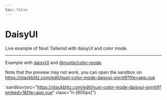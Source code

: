 ```yaml
---
toc: false
---
```


# DaisyUI

Live example of Nuxt Tailwind with daisyUI and color mode.

---

Example with [daisyUI](https://daisyui.com/) and [@nuxtjs/color-mode](https://color-mode.nuxtjs.org/).

Note that the preview may not work, you can open the sandbox on https://stackblitz.com/edit/nuxt-color-mode-daisyui-snrnt9?file=app.vue

:sandbox{src="https://stackblitz.com/edit/nuxt-color-mode-daisyui-snrnt9?embed=1&file=app.vue" class="h-[600px]"}
